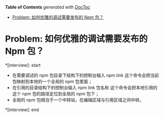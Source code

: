 <!-- START doctoc generated TOC please keep comment here to allow auto update -->
<!-- DON'T EDIT THIS SECTION, INSTEAD RE-RUN doctoc TO UPDATE -->
**Table of Contents**  *generated with [DocToc](https://github.com/thlorenz/doctoc)*

- [Problem: 如何优雅的调试需要发布的 Npm 包？](#problem-%E5%A6%82%E4%BD%95%E4%BC%98%E9%9B%85%E7%9A%84%E8%B0%83%E8%AF%95%E9%9C%80%E8%A6%81%E5%8F%91%E5%B8%83%E7%9A%84-npm-%E5%8C%85)

<!-- END doctoc generated TOC please keep comment here to allow auto update -->

<!--
 * @Author: mrzou
 * @Date: 2021-07-23 12:21:50
 * @LastEditors: mrzou
 * @LastEditTime: 2021-07-23 12:22:44
 * @Description: file content
-->

# Problem: 如何优雅的调试需要发布的 Npm 包？

\*[interview]: start

- 在需要调试的 npm 包目录下结构下的控制台输入 npm link 这个命令会把当前包映射到本地的一个全局的 npm 包里面；
- 在引用的目录结构下的控制台输入 npm link 包名称 这个命令会把本地引用的这个 npm 包的路径定位到全局的 npm 包下；
- 全局的 npm 包相当于一个中转站，在编辑区域与引用区域之间中转。

\*[interview]: end

